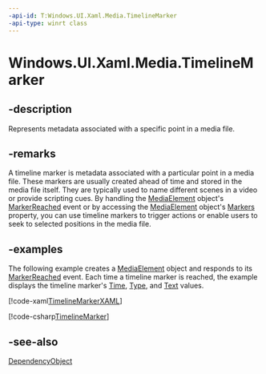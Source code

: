 ```yaml
---
-api-id: T:Windows.UI.Xaml.Media.TimelineMarker
-api-type: winrt class
---
```


<!-- Class syntax.
public class TimelineMarker : Windows.UI.Xaml.DependencyObject, Windows.UI.Xaml.Media.ITimelineMarker
-->

# Windows.UI.Xaml.Media.TimelineMarker

## -description
Represents metadata associated with a specific point in a media file.


## -remarks
A timeline marker is metadata associated with a particular point in a media file. These markers are usually created ahead of time and stored in the media file itself. They are typically used to name different scenes in a video or provide scripting cues. By handling the [MediaElement](../windows.ui.xaml.controls/mediaelement.md) object's [MarkerReached](../windows.ui.xaml.controls/mediaelement_markerreached.md) event or by accessing the [MediaElement](../windows.ui.xaml.controls/mediaelement.md) object's [Markers](../windows.ui.xaml.controls/mediaelement_markers.md) property, you can use timeline markers to trigger actions or enable users to seek to selected positions in the media file.

## -examples
The following example creates a [MediaElement](../windows.ui.xaml.controls/mediaelement.md) object and responds to its [MarkerReached](../windows.ui.xaml.controls/mediaelement_markerreached.md) event. Each time a timeline marker is reached, the example displays the timeline marker's [Time](timelinemarker_time.md), [Type](timelinemarker_type.md), and [Text](timelinemarker_text.md) values.



[!code-xaml[TimelineMarkerXAML](../windows.ui.xaml.media/code/MediaXamlSnippets/csharp/MainPage.xaml#SnippetTimelineMarkerXAML)]

[!code-csharp[TimelineMarker](../windows.ui.xaml.media/code/MediaXamlSnippets/csharp/MainPage.xaml.cs#SnippetTimelineMarker)]

## -see-also
[DependencyObject](../windows.ui.xaml/dependencyobject.md)
